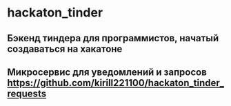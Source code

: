 # hackaton_tinder
## Бэкенд тиндера для программистов, начатый создаваться на хакатоне
## Микросервис для уведомлений и запросов https://github.com/kirill221100/hackaton_tinder_requests
